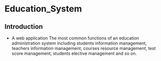# Education_System
## Introduction
* A web application
The most common functions of an education administration system including students
information management, teachers information management, courses resource management, test score management,
students elective management and so on.